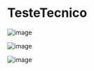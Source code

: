 # TesteTecnico
![image](https://github.com/rafaelainocencio/TesteTecnico/assets/96311809/065026fd-62d6-40cf-8cef-92c8882955aa)

![image](https://github.com/rafaelainocencio/TesteTecnico/assets/96311809/1b6e943c-7eda-4921-9487-db310c6b2d2e)

![image](https://github.com/rafaelainocencio/TesteTecnico/assets/96311809/cc12dca2-f43d-48eb-9479-8ab11ffd5be0)
